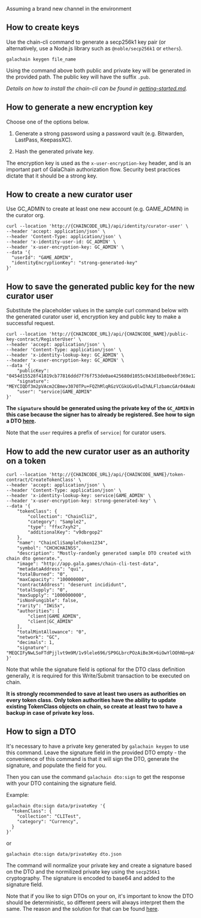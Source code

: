 Assuming a brand new channel in the environment

## How to create keys

Use the chain-cli command to generate a secp256k1 key pair (or alternatively, use a Node.js library such as `@noble/secp256k1` or `ethers`).

	galachain keygen file_name
	
Using the command above both public and private key will be generated in the provided path. The public key will have the suffix `.pub`.

*Details on how to install the chain-cli can be found in [getting-started.md](./getting-started.md).*

## How to generate a new encryption key

Choose one of the options below.

1. Generate a strong password using a password vault (e.g. Bitwarden, LastPass, KeepassXC).

2. Hash the generated private key.

The encryption key is used as the `x-user-encryption-key` header, and is an important part of GalaChain authorization flow. Security best practices dictate that it should be a strong key.

## How to create a new curator user

Use GC_ADMIN to create at least one new account (e.g. GAME_ADMIN) in the curator org.

```
curl --location 'http://{CHAINCODE_URL}/api/identity/curator-user' \
--header 'accept: application/json' \
--header 'Content-Type: application/json' \
--header 'x-identity-user-id: GC_ADMIN' \
--header 'x-user-encryption-key: GC_ADMIN' \
--data '{
  "userId": "GAME_ADMIN",
  "identityEncryptionKey": "strong-generated-key"
}'
```

## How to save the generated public key for the new curator user

Substitute the placeholder values in the sample curl command below with the generated curator user id, encryption key and public key to make a successful request.

```
curl --location 'http://{CHAINCODE_URL}/api/{CHAINCODE_NAME}/public-key-contract/RegisterUser' \
--header 'accept: application/json' \
--header 'Content-Type: application/json' \
--header 'x-identity-lookup-key: GC_ADMIN' \
--header 'x-user-encryption-key: GC_ADMIN' \
--data '{
    "publicKey": "0454d15528f41819cb77816ddd7f76f753de0ae425680d1055c043d18be0eebf369e122e3b44e1c0184619754ffa23c2d3f1945cee8e7b46f95b401b1fe69baefb",
    "signature": "MEYCIQDf3m2pVAcm2CBmev3070TPu+FQZhMlqRGzVCGkUGvOlwIhALFlzbamcGArO4AeALTmAKqGPxklnobLMwFX+VoiDbOB",
    "user": "service|GAME_ADMIN"
}'
```

**The `signature` should be generated using the private key of the `GC_ADMIN` in this case because the signer has to already be registered. See how to sign a DTO [here](#how-to-sign-a-dto).**

Note that the `user` requires a prefix of `service|` for curator users.

## How to add the new curator user as an authority on a token

```
curl --location 'http://{CHAINCODE_URL}/api/{CHAINCODE_NAME}/token-contract/CreateTokenClass' \
--header 'accept: application/json' \
--header 'Content-Type: application/json' \
--header 'x-identity-lookup-key: service|GAME_ADMIN' \
--header 'x-user-encryption-key: strong-generated-key' \
--data '{
    "tokenClass": {
        "collection": "ChainCli2",
        "category": "Sample2",
        "type": "ffxc7xyh2",
        "additionalKey": "v9dbrgop2"
    },
    "name": "ChainCliSampleToken1234",
    "symbol": "CHCHCHAINSS",
    "description": "Mostly-randomly generated sample DTO created with chain dto generate.",
    "image": "http://app.gala.games/chain-cli-test-data",
    "metadataAddress": "qui",
    "totalBurned": "0",
    "maxCapacity": "100000000",
    "contractAddress": "deserunt incididunt",
    "totalSupply": "0",
    "maxSupply": "1000000000",
    "isNonFungible": false,
    "rarity": "IWiSx",
    "authorities": [
        "client|GAME_ADMIN",
        "client|GC_ADMIN"
    ],
    "totalMintAllowance": "0",
    "network": "GC",
    "decimals": 1,
    "signature": "MEQCIFyNwLSoFTdPjjlvt9m9M/1v9lele696/SP9GLbrcPOzAiBe3K+6iOwYlOOhNb+pAfnolY6o12gT+4QRSfOqDnoI4Q=="
}'
```

Note that while the signature field is optional for the DTO class definition generally, it is required for this Write/Submit transaction to be executed on chain.

**It is strongly recommended to save at least two users as authorities on every token class. Only token authorities have the ability to update existing TokenClass objects on chain, so create at least two to have a backup in case of private key loss.**

## How to sign a DTO

It's necessary to have a private key generated by `galachain keygen` to use this command. Leave the signature field in the provided DTO empty - the convenience of this command is that it will sign the DTO, generate the signature, and populate the field for you. 

Then you can use the command `galachain dto:sign` to get the response with your DTO containing the signature field.

Example:

    galachain dto:sign data/privateKey '{
      "tokenClass": {
        "collection": "CLITest",
        "category": "Currency",
      }
    }'

or

    galachain dto:sign data/privateKey dto.json

The command will normalize your private key and create a signature based on the DTO and the normilized private key using the `secp256k1` cryptography. The signature is encoded to base64 and added to the signature field.

Note that if you like to sign DTOs on your on, it's important to know the DTO should be deterministic, so different peers will always interpret them the same. The reason and the solution for that can be found [here](https://hyperledger-fabric.readthedocs.io/en/release-2.4/chaincode4ade.html#technical-problem).
